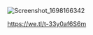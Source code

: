 

![Screenshot_1698166342](https://github.com/awaisajmal22/artxprochatapp/assets/120619553/bff7da70-33f7-42f6-9807-ffbb2e1fa43b)

https://we.tl/t-33y0af6S6m
